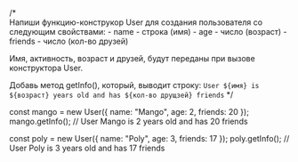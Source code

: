 /*  
  Напиши функцию-конструкор User для создания 
  пользователя со следующим свойствами:
    - name - строка (имя)
    - age - число (возраст)
    - friends - число (кол-во друзей)

  Имя, активность, возраст и друзей, 
  будут переданы при вызове конструктора User.
  
  Добавь метод getInfo(), который, выводит строку:
  `User ${имя} is ${возраст} years old and has ${кол-во друщзей} friends`
*/

const mango = new User({ name: "Mango", age: 2, friends: 20 });
mango.getInfo(); // User Mango is 2 years old and has 20 friends

const poly = new User({ name: "Poly", age: 3, friends: 17 });
poly.getInfo(); // User Poly is 3 years old and has 17 friends